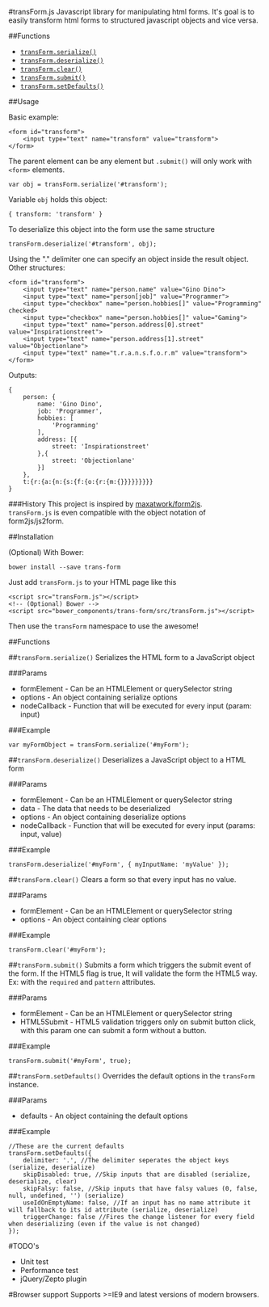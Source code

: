 #transForm.js
Javascript library for manipulating html forms.
It's goal is to easily transform html forms to structured javascript objects and vice versa.

##Functions

- [`transForm.serialize()`](#serialize)
- [`transForm.deserialize()`](#deserialize)
- [`transForm.clear()`](#clear)
- [`transForm.submit()`](#submit)
- [`transForm.setDefaults()`](#setdefaults)

##Usage

Basic example:

	<form id="transform">
		<input type="text" name="transform" value="transform">
	</form>

The parent element can be any element but `.submit()` will only work with `<form>` elements.

	var obj = transForm.serialize('#transform');

Variable `obj` holds this object:

	{ transform: 'transform' }

To deserialize this object into the form use the same structure

	transForm.deserialize('#transform', obj);

Using the "." delimiter one can specify an object inside the result object.
Other structures:

	<form id="transform">
		<input type="text" name="person.name" value="Gino Dino">
		<input type="text" name="person[job]" value="Programmer">
		<input type="checkbox" name="person.hobbies[]" value="Programming" checked>
		<input type="checkbox" name="person.hobbies[]" value="Gaming">
		<input type="text" name="person.address[0].street" value="Inspirationstreet">
		<input type="text" name="person.address[1].street" value="Objectionlane">
		<input type="text" name="t.r.a.n.s.f.o.r.m" value="transform">
	</form>

Outputs:

	{
		person: {
			name: 'Gino Dino',
			job: 'Programmer',
			hobbies: [
				'Programming'
			],
			address: [{
				street: 'Inspirationstreet'
			},{
				street: 'Objectionlane'
			}]
		},
		t:{r:{a:{n:{s:{f:{o:{r:{m:{}}}}}}}}}
	}

###History
This project is inspired by [maxatwork/form2js](https://github.com/maxatwork/form2js).  
`transForm.js` is even compatible with the object notation of form2js/js2form.

##Installation

(Optional) With Bower:

    bower install --save trans-form

Just add `transForm.js` to your HTML page like this

	<script src="transForm.js"></script>
    <!-- (Optional) Bower -->
    <script src="bower_components/trans-form/src/transForm.js"></script>

Then use the `transForm` namespace to use the awesome!

##Functions

##<a name="serialize"></a>`transForm.serialize()`
Serializes the HTML form to a JavaScript object

###Params

- formElement - Can be an HTMLElement or querySelector string
- options - An object containing serialize options
- nodeCallback - Function that will be executed for every input (param: input)

###Example

	var myFormObject = transForm.serialize('#myForm');

##<a name="deserialize">`transForm.deserialize()`
Deserializes a JavaScript object to a HTML form

###Params

- formElement - Can be an HTMLElement or querySelector string
- data - The data that needs to be deserialized
- options - An object containing deserialize options
- nodeCallback - Function that will be executed for every input (params: input, value)

###Example

	transForm.deserialize('#myForm', { myInputName: 'myValue' });

##<a name="clear">`transForm.clear()`
Clears a form so that every input has no value.

###Params

- formElement - Can be an HTMLElement or querySelector string
- options - An object containing clear options

###Example

	transForm.clear('#myForm');

##<a name="submit">`transForm.submit()`
Submits a form which triggers the submit event of the form.
If the HTML5 flag is true, It will validate the form the HTML5 way. Ex: with the `required` and `pattern` attributes.

###Params

- formElement - Can be an HTMLElement or querySelector string
- HTML5Submit - HTML5 validation triggers only on submit button click, with this param one can submit a form without a button.

###Example

	transForm.submit('#myForm', true);

##<a name="setdefaults">`transForm.setDefaults()`
Overrides the default options in the `transForm` instance.

###Params

- defaults - An object containing the default options

###Example

	//These are the current defaults
	transForm.setDefaults({
		delimiter: '.', //The delimiter seperates the object keys (serialize, deserialize)
		skipDisabled: true, //Skip inputs that are disabled (serialize, deserialize, clear)
		skipFalsy: false, //Skip inputs that have falsy values (0, false, null, undefined, '') (serialize)
		useIdOnEmptyName: false, //If an input has no name attribute it will fallback to its id attribute (serialize, deserialize)
        triggerChange: false //Fires the change listener for every field when deserializing (even if the value is not changed)
	});

#TODO's

- Unit test
- Performance test
- jQuery/Zepto plugin

#Browser support
Supports >=IE9 and latest versions of modern browsers.